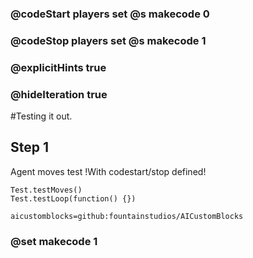 ### @codeStart players set @s makecode 0
### @codeStop players set @s makecode 1

### @explicitHints true
### @hideIteration true 

#Testing it out.

## Step 1
Agent moves test !With codestart/stop defined! 

```ghost
Test.testMoves()
Test.testLoop(function() {})
```

```package
aicustomblocks=github:fountainstudios/AICustomBlocks
```

### @set makecode 1